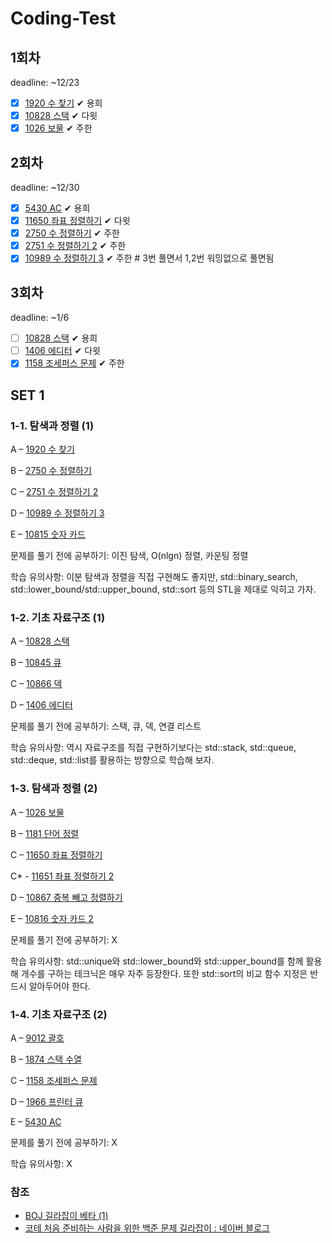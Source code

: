 # Coding-Test

## 1회차

deadline: ~12/23

- [x] [1920 수 찾기](https://www.acmicpc.net/problem/1920) ✔ 용희
- [x] [10828 스택](https://www.acmicpc.net/problem/10828) ✔ 다윗
- [x] [1026 보물](https://www.acmicpc.net/problem/1026) ✔ 주한

## 2회차

deadline: ~12/30

- [x] [5430 AC](https://www.acmicpc.net/problem/5430) ✔ 용희
- [x] [11650 좌표 정렬하기](https://www.acmicpc.net/problem/11650) ✔ 다윗
- [x] [2750 수 정렬하기](https://www.acmicpc.net/problem/2750) ✔ 주한
- [x] [2751 수 정렬하기 2](https://www.acmicpc.net/problem/2751) ✔ 주한
- [x] [10989 수 정렬하기 3](https://www.acmicpc.net/problem/10989) ✔ 주한 # 3번 풀면서 1,2번 워밍없으로 풀면됨

## 3회차

deadline: ~1/6

- [ ] [10828 스택](https://www.acmicpc.net/problem/10828) ✔ 용희
- [ ] [1406 에디터](https://www.acmicpc.net/problem/1406) ✔ 다윗
- [x] [1158 조세퍼스 문제](https://www.acmicpc.net/problem/1158) ✔ 주한

## SET 1

### 1-1. 탐색과 정렬 (1)

A – [1920 수 찾기](https://www.acmicpc.net/problem/1920)

B – [2750 수 정렬하기](https://www.acmicpc.net/problem/2750)

C – [2751 수 정렬하기 2](https://www.acmicpc.net/problem/2751)

D – [10989 수 정렬하기 3](https://www.acmicpc.net/problem/10989)

E – [10815 숫자 카드](https://www.acmicpc.net/problem/10815)

문제를 풀기 전에 공부하기: 이진 탐색, O(nlgn) 정렬, 카운팅 정렬

학습 유의사항: 이분 탐색과 정렬을 직접 구현해도 좋지만, std::binary_search, std::lower_bound/std::upper_bound, std::sort 등의 STL을 제대로 익히고 가자.

### 1-2. 기초 자료구조 (1)

A – [10828 스택](https://www.acmicpc.net/problem/10828)

B – [10845 큐](https://www.acmicpc.net/problem/10845)

C – [10866 덱](https://www.acmicpc.net/problem/10866)

D – [1406 에디터](https://www.acmicpc.net/problem/1406)

문제를 풀기 전에 공부하기: 스택, 큐, 덱, 연결 리스트

학습 유의사항: 역시 자료구조를 직접 구현하기보다는 std::stack, std::queue, std::deque, std::list를 활용하는 방향으로 학습해 보자.

### 1-3. 탐색과 정렬 (2)

A – [1026 보물](https://www.acmicpc.net/problem/1026)

B – [1181 단어 정렬](https://www.acmicpc.net/problem/1181)

C – [11650 좌표 정렬하기](https://www.acmicpc.net/problem/11650)

C* - [11651 좌표 정렬하기 2](https://www.acmicpc.net/problem/11651)

D – [10867 중복 빼고 정렬하기](https://www.acmicpc.net/problem/10867)

E – [10816 숫자 카드 2](https://www.acmicpc.net/problem/10816)

문제를 풀기 전에 공부하기: X

학습 유의사항: std::unique와 std::lower_bound와 std::upper_bound를 함께 활용해 개수를 구하는 테크닉은 매우 자주 등장한다. 또한 std::sort의 비교 함수 지정은 반드시 알아두어야 한다.

### 1-4. 기초 자료구조 (2)

A – [9012 괄호](https://www.acmicpc.net/problem/9012)

B – [1874 스택 수열](https://www.acmicpc.net/problem/1874)

C – [1158 조세퍼스 문제](https://www.acmicpc.net/problem/1158)

D – [1966 프린터 큐](https://www.acmicpc.net/problem/1966)

E – [5430 AC](https://www.acmicpc.net/problem/5430)

문제를 풀기 전에 공부하기: X

학습 유의사항: X

### 참조

- [BOJ 길라잡이 베타 (1)](https://www.acmicpc.net/workbook/view/2418)
- [코테 처음 준비하는 사람을 위한 백준 문제 길라잡이 : 네이버 블로그](https://blog.naver.com/PostView.nhn?blogId=jaelee24&logNo=222174410977)

